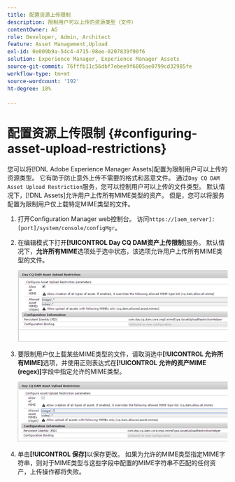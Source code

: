 ```yaml
---
title: 配置资源上传限制
description: 限制用户可以上传的资源类型（文件）
contentOwner: AG
role: Developer, Admin, Architect
feature: Asset Management,Upload
exl-id: 0e009b9a-54c4-4715-98ee-0207839f90f6
solution: Experience Manager, Experience Manager Assets
source-git-commit: 76fffb11c56dbf7ebee9f6805ae0799cd32985fe
workflow-type: tm+mt
source-wordcount: '192'
ht-degree: 18%

---
```


# 配置资源上传限制 {#configuring-asset-upload-restrictions}

您可以将[!DNL Adobe Experience Manager Assets]配置为限制用户可以上传的资源类型。 它有助于防止意外上传不需要的格式和恶意文件。 通过`Day CQ DAM Asset Upload Restriction`服务，您可以控制用户可以上传的文件类型。 默认情况下，[!DNL Assets]允许用户上传所有MIME类型的资产。 但是，您可以将服务配置为限制用户仅上载特定MIME类型的文件。

1. 打开Configuration Manager web控制台。 访问`https://[aem_server]:[port]/system/console/configMgr`。
1. 在编辑模式下打开&#x200B;**[!UICONTROL Day CQ DAM资产上传限制]**&#x200B;服务。 默认情况下，**允许所有MIME**&#x200B;选项处于选中状态，该选项允许用户上传所有MIME类型的文件。

   ![chlimage_1-378](assets/chlimage_1-378.png)

1. 要限制用户仅上载某些MIME类型的文件，请取消选中&#x200B;**[!UICONTROL 允许所有MIME]**&#x200B;选项，并使用正则表达式在&#x200B;**[!UICONTROL 允许的资产MIME (regex)]**&#x200B;字段中指定允许的MIME类型。

   ![chlimage_1-379](assets/chlimage_1-379.png)

1. 单击&#x200B;**[!UICONTROL 保存]**&#x200B;以保存更改。 如果为允许的MIME类型指定MIME字符串，则对于MIME类型与这些字段中配置的MIME字符串不匹配的任何资产，上传操作都将失败。
